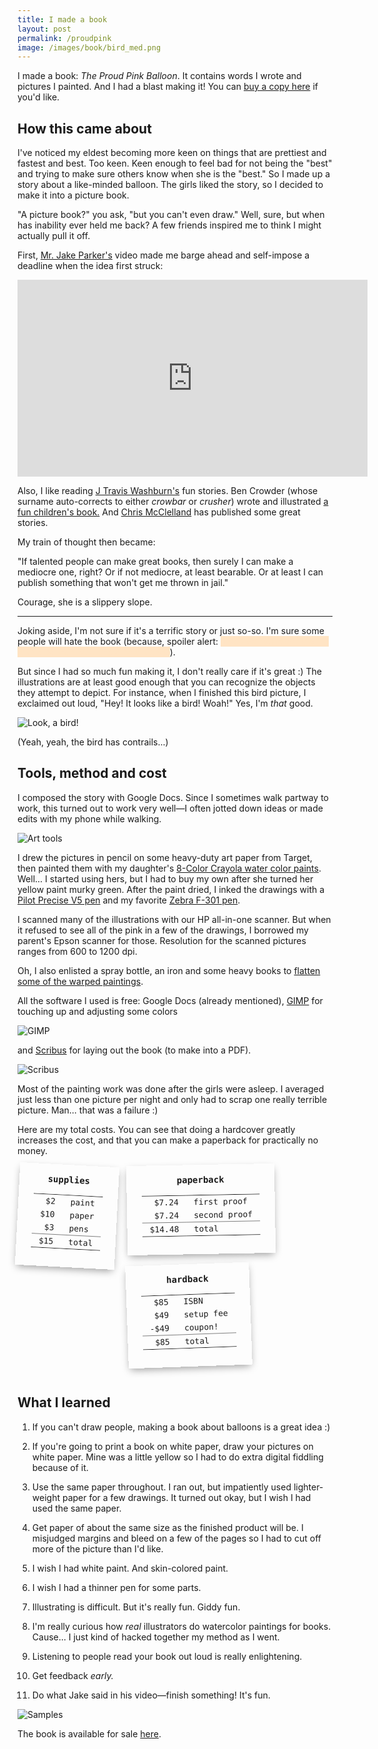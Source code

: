 ```yaml
---
title: I made a book
layout: post
permalink: /proudpink
image: /images/book/bird_med.png
---
```


<style>
.spoiler {
    cursor: pointer;
    color: bisque;
    background-color: bisque;
    -webkit-user-select: none;  /* Chrome all / Safari all */
    -moz-user-select: none;     /* Firefox all */
    -ms-user-select: none;      /* IE 10+ */
    user-select: none;
}
.spoiler:focus {
    color: inherit;
    background-color: inherit;
    outline: none;
}
</style>

<script>
$(function() {
    $('a[href^=http]').each(function() {
        if (this.href.indexOf(location.hostname) === -1) {
            $(this).attr({
                target: "_blank",
                title: "Opens in a new window",
                rel: "noopener noreferrer",
            });
        }
    })
});
</script>

I made a book: *The Proud Pink Balloon*.  It contains words I wrote and pictures I painted.  And I had a blast making it!  You can <a href="http://www.theproudpinkballoon.com">buy a copy here</a> if you'd like.

## How this came about

I've noticed my eldest becoming more keen on things that are prettiest and fastest and best.  Too keen.  Keen enough to feel bad for not being the "best" and trying to make sure others know when she is the "best."  So I made up a story about a like-minded balloon.  The girls liked the story, so I decided to make it into a picture book.

"A picture book?" you ask, "but you can't even draw."  Well, sure, but when has inability ever held me back?  A few friends inspired me to think I might actually pull it off.

First, [Mr. Jake Parker's](http://mrjakeparker.com/) video made me barge ahead and self-impose a deadline when the idea first struck:

<iframe width="560" height="315" style="margin: 0 auto;" src="https://www.youtube.com/embed/lRtV-ugIT0k" frameborder="0" allowfullscreen></iframe>

Also, I like reading [J Travis Washburn's](http://www.jwashburn.com/) fun stories.  Ben Crowder (whose surname auto-corrects to either *crowbar* or *crusher*) wrote and illustrated [a fun children's book.](http://bencrowder.net/books/picture-books/the-circle-book/)  And [Chris McClelland](http://theprovocanyonreview.net/about-us.html) has published some great stories.

My train of thought then became:

"If talented people can make great books, then surely I can make a mediocre one, right?  Or if not mediocre, at least bearable. Or at least I can publish something that won't get me thrown in jail."

Courage, she is a slippery slope.

---

Joking aside, I'm not sure if it's a terrific story or just so-so. I'm sure some people will hate the book (because, spoiler alert: <span class="spoiler" tabindex="0">if you've ever seen a child with a balloon, you know how it ends</span>).

But since I had so much fun making it, I don't really care if it's great :) The illustrations are at least good enough that you can recognize the objects they attempt to depict.  For instance, when I finished this bird picture, I exclaimed out loud, "Hey! It looks like a bird! Woah!" Yes, I'm *that* good.

![Look, a bird!](/images/book/bird_med.png)

(Yeah, yeah, the bird has contrails...)



## Tools, method and cost

I composed the story with Google Docs.  Since I sometimes walk partway to work, this turned out to work very well&mdash;I often jotted down ideas or made edits with my phone while walking.

![Art tools](/images/book/arttools_med.png)

I drew the pictures in pencil on some heavy-duty art paper from Target, then painted them with my daughter's [8-Color Crayola water color paints](http://www.target.com/p/crayola-8ct-watercolor-painting-kit-multicolor/-/A-14151836).  Well... I started using hers, but I had to buy my own after she turned her yellow paint murky green.  After the paint dried, I inked the drawings with a [Pilot Precise V5 pen](https://www.amazon.com/Pilot-Precise-Stick-Rolling-35334/dp/B00006IEBI) and my favorite [Zebra F-301 pen](https://www.amazon.com/Zebra-Stainless-Retractable-Pen-27112/dp/B001JT1ADW).

I scanned many of the illustrations with our HP all-in-one scanner.  But when it refused to see all of the pink in a few of the drawings, I borrowed my parent's Epson scanner for those.  Resolution for the scanned pictures ranges from 600 to 1200 dpi.

Oh, I also enlisted a spray bottle, an iron and some heavy books to [flatten some of the warped paintings](https://www.youtube.com/watch?v=tL6fxMgtU9A).

All the software I used is free:  Google Docs (already mentioned), [GIMP](https://www.gimp.org/) for touching up and adjusting some colors

![GIMP](/images/book/gimp.png)

and [Scribus](https://www.scribus.net/) for laying out the book (to make into a PDF).

![Scribus](/images/book/scribus.png)

Most of the painting work was done after the girls were asleep.  I averaged just less than one picture per night and only had to scrap one really terrible picture.  Man... that was a failure :)

Here are my total costs.  You can see that doing a hardcover greatly increases the cost, and that you can make a paperback for practically no money.

<style>
div.receipt {
  padding: 1rem 1.5rem;
  box-shadow: 0px 5px 13px -3px rgba(0,0,0,0.4);
  display: inline-block;
  margin-bottom: 1rem;
  margin-right: 1rem;
  font-family: monospace;
  float: left;
  background: url(/images/book/paper.jpg);
}
div.receipt .title {
  font-weight: bold;
  text-align: center;
  margin-bottom: 1rem;
}
div.receipt table {
  border-collapse: collapse;
}
div.receipt table td {
  padding: 3px 12px;
}
div.receipt table td:first-child {
  text-align: right;
}
div.receipt table tr.section td {
  border-top: 1px solid rgba(0,0,0,0.5);
}
</style>

<div class="receipt" style="transform: rotateZ(3deg);">
  <div class="title">supplies</div>
  <table class="receipt">
    <tr>
      <td>$2</td>
      <td>paint</td>
    </tr>
    <tr>
      <td>$10</td>
      <td>paper</td>
    </tr>
    <tr>
      <td>$3</td>
      <td>pens</td>
    </tr>
    <tr class="section">
      <td>$15</td>
      <td>total</td>
    </tr>
  </table>
</div>

<div class="receipt" style="transform: rotateZ(-1deg);">
  <div class="title">paperback</div>
  <table>
    <tr>
      <td>$7.24</td>
      <td>first proof</td>
    </tr>
    <tr>
      <td>$7.24</td>
      <td>second proof</td>
    </tr>
    <tr class="section">
      <td>$14.48</td>
      <td>total</td>
    </tr>
  </table>
</div>

<div class="receipt" style="transform: rotateZ(-2deg);">
  <div class="title">hardback</div>
  <table>
    <tr>
      <td>$85</td>
      <td>ISBN</td>
    </tr>
    <tr>
      <td>$49</td>
      <td>setup fee</td>
    </tr>
    <tr>
      <td>-$49</td>
      <td>coupon!</td>
    </tr>
    <tr class="section">
      <td>$85</td>
      <td>total</td>
    </tr>
  </table>
</div>

<div style="clear: both; margin-bottom: 1rem;"></div>


## What I learned

1. If you can't draw people, making a book about balloons is a great idea :)

1. If you're going to print a book on white paper, draw your pictures on white paper.  Mine was a little yellow so I had to do extra digital fiddling because of it.

1. Use the same paper throughout.  I ran out, but impatiently used lighter-weight paper for a few drawings.  It turned out okay, but I wish I had used the same paper.

1. Get paper of about the same size as the finished product will be.  I misjudged margins and bleed on a few of the pages so I had to cut off more of the picture than I'd like.

1. I wish I had white paint.  And skin-colored paint.

1. I wish I had a thinner pen for some parts.

1. Illustrating is difficult.  But it's really fun.  Giddy fun.

1. I'm really curious how *real* illustrators do watercolor paintings for books.  Cause... I just kind of hacked together my method as I went.

1. Listening to people read your book out loud is really enlightening.

1. Get feedback *early.*

1. Do what Jake said in his video&mdash;finish something!  It's fun.

![Samples](/images/book/severalpics_med.png)

The book is available for sale <a href="http://www.theproudpinkballoon.com">here</a>.
